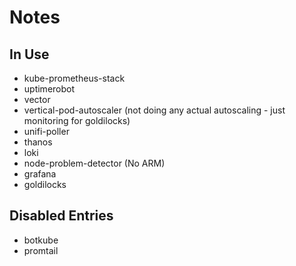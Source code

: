 # Notes

## In Use
* kube-prometheus-stack
* uptimerobot
* vector
* vertical-pod-autoscaler (not doing any actual autoscaling - just monitoring for goldilocks)
* unifi-poller
* thanos
* loki
* node-problem-detector (No ARM)
* grafana
* goldilocks

## Disabled Entries
* botkube
* promtail
